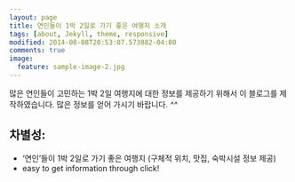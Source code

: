 ```yaml
---
layout: page
title: 연인들이 1박 2일로 가기 좋은 여행지 소개
tags: [about, Jekyll, theme, responsive]
modified: 2014-08-08T20:53:07.573882-04:00
comments: true
image:
  feature: sample-image-2.jpg
---
```


많은 연인들이 고민하는 1박 2일 여행지에 대한 정보를 제공하기 위해서 이 블로그를 제작하였습니다. 많은 정보를 얻어 가시기 바랍니다. *^^*

## 차별성:

* ‘연인’들이 1박 2일로 가기 좋은 여행지 (구체적 위치, 맛집, 숙박시설 정보 제공)
* easy to get information through click! 
